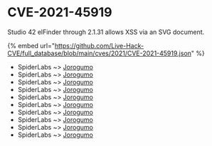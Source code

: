 # CVE-2021-45919

Studio 42 elFinder through 2.1.31 allows XSS via an SVG document.

{% embed url="https://github.com/Live-Hack-CVE/full_database/blob/main/cves/2021/CVE-2021-45919.json" %}


* SpiderLabs ~> [Jorogumo](https://www.alice-snow.ru/2021/database/cve-2021-45919/jorogumo-spiderlabs)
* SpiderLabs ~> [Jorogumo](https://www.alice-snow.ru/2021/database/cve-2021-45919/jorogumo-spiderlabs)
* SpiderLabs ~> [Jorogumo](https://www.alice-snow.ru/2021/database/cve-2021-45919/jorogumo-spiderlabs)
* SpiderLabs ~> [Jorogumo](https://www.alice-snow.ru/2021/database/cve-2021-45919/jorogumo-spiderlabs)
* SpiderLabs ~> [Jorogumo](https://www.alice-snow.ru/2021/database/cve-2021-45919/jorogumo-spiderlabs)
* SpiderLabs ~> [Jorogumo](https://www.alice-snow.ru/2021/database/cve-2021-45919/jorogumo-spiderlabs)
* SpiderLabs ~> [Jorogumo](https://www.alice-snow.ru/2021/database/cve-2021-45919/jorogumo-spiderlabs)
* SpiderLabs ~> [Jorogumo](https://www.alice-snow.ru/2021/database/cve-2021-45919/jorogumo-spiderlabs)
* SpiderLabs ~> [Jorogumo](https://www.alice-snow.ru/2021/database/cve-2021-45919/jorogumo-spiderlabs)
* SpiderLabs ~> [Jorogumo](https://www.alice-snow.ru/2021/database/cve-2021-45919/jorogumo-spiderlabs)